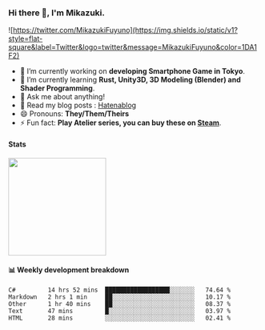 ### Hi there 👋, I'm Mikazuki.

![https://twitter.com/MikazukiFuyuno](https://img.shields.io/static/v1?style=flat-square&label=Twitter&logo=twitter&message=MikazukiFuyuno&color=1DA1F2)

<!--
**mika-f/mika-f** is a ✨ _special_ ✨ repository because its `README.md` (this file) appears on your GitHub profile.

Here are some ideas to get you started:

- 🔭 I’m currently working on ...
- 🌱 I’m currently learning ...
- 👯 I’m looking to collaborate on ...
- 🤔 I’m looking for help with ...
- 💬 Ask me about ...
- 📫 How to reach me: ...
- 😄 Pronouns: ...
- ⚡ Fun fact: ...
-->

- 🔭 I’m currently working on **developing Smartphone Game in Tokyo**.
- 🌱 I’m currently learning **Rust, Unity3D, 3D Modeling (Blender) and Shader Programming**.
- 💬 Ask me about anything!
- 📝 Read my blog posts : [Hatenablog](https://mikazuki.hatenablog.jp/)
- 😄 Pronouns: **They/Them/Theirs**
- ⚡ Fun fact: **Play Atelier series, you can buy these on [Steam](https://store.steampowered.com/developer/KOEITECMO)**.

#### Stats

<img src="https://github-readme-stats.vercel.app/api?username=mika-f" height="195" />


#### 📊 Weekly development breakdown

<!--START_SECTION:waka-->
```text
C#         14 hrs 52 mins  ██████████████████░░░░░░░   74.64 % 
Markdown   2 hrs 1 min     ██░░░░░░░░░░░░░░░░░░░░░░░   10.17 % 
Other      1 hr 40 mins    ██░░░░░░░░░░░░░░░░░░░░░░░   08.37 % 
Text       47 mins         █░░░░░░░░░░░░░░░░░░░░░░░░   03.97 % 
HTML       28 mins         ░░░░░░░░░░░░░░░░░░░░░░░░░   02.41 %
```
<!--END_SECTION:waka-->
